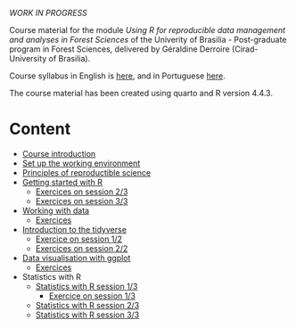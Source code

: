 *WORK IN PROGRESS*

Course material for the module *Using R for reproducible data management and
analyses in Forest Sciences*
of the Univerity of Brasilia - Post-graduate program in Forest Sciences,
delivered by Géraldine Derroire (Cirad-University of Brasilia).

Course syllabus in English is [here](https://geraldinederroire.github.io/Course_R_Forest_Sciences/EFL360457_R_for_Forest_Sciences_2025.pdf),
and in Portuguese [here](https://geraldinederroire.github.io/Course_R_Forest_Sciences/EFL360457_R_para_Ciencias_Florestais_2025.pdf).

The course material has been created using quarto and R version 4.4.3.

# Content

- [Course introduction](https://geraldinederroire.github.io/Course_R_Forest_Sciences)
- [Set up the working environment](https://geraldinederroire.github.io/Course_R_Forest_Sciences/0_installing_enviro)
- [Principles of reproductible science](https://geraldinederroire.github.io/Course_R_Forest_Sciences/1_reproducible_science)
- [Getting started with R](https://geraldinederroire.github.io/Course_R_Forest_Sciences/2_getting_started)
   * [Exercices on session 2/3](https://geraldinederroire.github.io/Course_R_Forest_Sciences/2_getting_started/exo_session_3.pdf)
   * [Exercices on session 3/3](https://geraldinederroire.github.io/Course_R_Forest_Sciences/2_getting_started/exo_session_4.pdf)
- [Working with data](https://geraldinederroire.github.io/Course_R_Forest_Sciences/3_manip_data)
   * [Exercices](https://geraldinederroire.github.io/Course_R_Forest_Sciences/3_manip_data/exo_session_5.pdf)
- [Introduction to the tidyverse](https://geraldinederroire.github.io/Course_R_Forest_Sciences/4_tidyverse)
   * [Exercice on session 1/2](https://geraldinederroire.github.io/Course_R_Forest_Sciences/4_tidyverse/exo_session_6.pdf)
   * [Exercices on session 2/2](https://geraldinederroire.github.io/Course_R_Forest_Sciences/4_tidyverse/exo_session_7.pdf)
- [Data visualisation with ggplot](https://geraldinederroire.github.io/Course_R_Forest_Sciences/5_graph)
  * [Exercices](https://geraldinederroire.github.io/Course_R_Forest_Sciences/5_graph/exo_session_8.pdf)
- Statistics with R
  * [Statistics with R session 1/3](https://geraldinederroire.github.io/Course_R_Forest_Sciences/6_basic_statistics/basic_stats_session1.html)
     * [Exercice on session 1/3](https://geraldinederroire.github.io/Course_R_Forest_Sciences/6_basic_statistics/exo_session9.pdf)
  * [Statistics with R session 2/3](https://geraldinederroire.github.io/Course_R_Forest_Sciences/6_basic_statistics/basic_stats_session2.html)
     <!-- * [Exercice on session 2/3](https://geraldinederroire.github.io/Course_R_Forest_Sciences/6_basic_statistics/exo_session10.pdf) -->
  * [Statistics with R session 3/3](https://geraldinederroire.github.io/Course_R_Forest_Sciences/6_basic_statistics/basic_stats_session3.html)
     <!-- * [Exercice on session 3/3](https://geraldinederroire.github.io/Course_R_Forest_Sciences/6_basic_statistics/exo_session11.pdf) -->

<!--





-->
